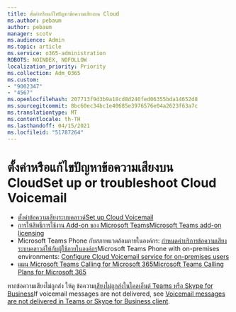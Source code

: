```yaml
---
title: ตั้งค่าหรือแก้ไขปัญหาข้อความเสียงบน Cloud
ms.author: pebaum
author: pebaum
manager: scotv
ms.audience: Admin
ms.topic: article
ms.service: o365-administration
ROBOTS: NOINDEX, NOFOLLOW
localization_priority: Priority
ms.collection: Adm_O365
ms.custom:
- "9002347"
- "4567"
ms.openlocfilehash: 207713f9d3b9a18cd8d240fed06355bda14652d8
ms.sourcegitcommit: 8bc60ec34bc1e40685e3976576e04a2623f63a7c
ms.translationtype: MT
ms.contentlocale: th-TH
ms.lasthandoff: 04/15/2021
ms.locfileid: "51787264"
---
```

# <a name="set-up-or-troubleshoot-cloud-voicemail"></a><span data-ttu-id="3713d-102">ตั้งค่าหรือแก้ไขปัญหาข้อความเสียงบน Cloud</span><span class="sxs-lookup"><span data-stu-id="3713d-102">Set up or troubleshoot Cloud Voicemail</span></span>

- [<span data-ttu-id="3713d-103">ตั้งค่าข้อความเสียงระบบคลาวด์</span><span class="sxs-lookup"><span data-stu-id="3713d-103">Set up Cloud Voicemail</span></span>](https://docs.microsoft.com/microsoftteams/set-up-phone-system-voicemail) 
- [<span data-ttu-id="3713d-104">การให้สิทธิ์การใช้งาน Add-on ของ Microsoft Teams</span><span class="sxs-lookup"><span data-stu-id="3713d-104">Microsoft Teams add-on licensing</span></span>](https://docs.microsoft.com/microsoftteams/teams-add-on-licensing/microsoft-teams-add-on-licensing) 
- <span data-ttu-id="3713d-105">Microsoft Teams Phone กับสภาพแวดล้อมภายในองค์กร: [กําหนดค่าบริการข้อความเสียงระบบคลาวด์ให้กับผู้ใช้ภายในองค์กร](https://docs.microsoft.com/skypeforbusiness/hybrid/configure-cloud-voicemail)</span><span class="sxs-lookup"><span data-stu-id="3713d-105">Microsoft Teams Phone with on-premises environments: [Configure Cloud Voicemail service for on-premises users](https://docs.microsoft.com/skypeforbusiness/hybrid/configure-cloud-voicemail)</span></span> 
- [<span data-ttu-id="3713d-106">แผน Microsoft Teams Calling for Microsoft 365</span><span class="sxs-lookup"><span data-stu-id="3713d-106">Microsoft Teams Calling Plans for Microsoft 365</span></span>](https://docs.microsoft.com//microsoftteams/calling-plans-for-office-365) 

<span data-ttu-id="3713d-107">หากข้อความเสียงไม่ถูกส่ง ให้ดู ข้อความ[เสียงไม่ถูกส่งในไคลเอ็นต์ Teams หรือ Skype for Business](https://docs.microsoft.com/SkypeForBusiness/troubleshoot/hybrid-phone-system/voicemails-not-delivered)</span><span class="sxs-lookup"><span data-stu-id="3713d-107">If voicemail messages are not delivered, see [Voicemail messages are not delivered in Teams or Skype for Business client](https://docs.microsoft.com/SkypeForBusiness/troubleshoot/hybrid-phone-system/voicemails-not-delivered).</span></span>